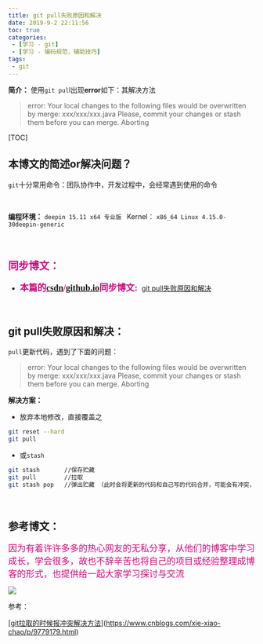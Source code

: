 ```yaml
---
title: git pull失败原因和解决
date: 2019-9-2 22:11:56
toc: true
categories: 
 - [学习 - git]
 - [学习 - 编码规范，辅助技巧]
tags: 
 - git
---
```




**简介：**  使用`git pul`l出现**error**如下：其解决方法

>  error: Your local changes to the following files would be overwritten by merge:
>         xxx/xxx/xxx.java   Please, commit your changes or stash them before you can           merge.  Aborting

[TOC]

## 本博文的简述or解决问题？

​		`git`十分常用命令：团队协作中，开发过程中，会经常遇到使用的命令

<br>

**编程环境：**  `deepin 15.11 x64 专业版 `    Kernel： `x86_64 Linux 4.15.0-30deepin-generic`

<br>

## <font color=#D0087E  face="幼圆">同步博文：</font>

- <font color=#D0087E  size=4 face="幼圆">**本篇的[csdn](https://blog.csdn.net/qq_33154343)/[github.io](https://touwoyimuli.github.io/)同步博文:** </font>  [git pull失败原因和解决](https://blog.csdn.net/qq_33154343/article/details/100397800)

<br>

## git pull失败原因和解决：

`pull`更新代码，遇到了下面的问题：

>  error: Your local changes to the following files would be overwritten by merge:
>         xxx/xxx/xxx.java   Please, commit your changes or stash them before you can           merge.  Aborting

**解决方案：**

- 放弃本地修改，直接覆盖之

```bash
git reset --hard
git pull
```



- 或`stash`

```bash
git stash       //保存贮藏
git pull        //拉取
git stash pop   //弹出贮藏 （此时会将更新的代码和自己写的代码合并，可能会有冲突，需要手动解决冲突）
```

<br>

## 参考博文：

<font color=#D0087E size=4 face="幼圆">因为有着许许多多的热心网友的无私分享，从他们的博客中学习成长，学会很多，故也不辞辛苦也将自己的项目或经验整理成博客的形式，也提供给一起大家学习探讨与交流 </font>

![](https://raw.githubusercontent.com/touwoyimuli/FigureBed/master/img/20190719175818.png)

参考：

[[git拉取的时候报冲突解决方法](https://www.cnblogs.com/xie-xiao-chao/p/9779179.html)](https://www.cnblogs.com/xie-xiao-chao/p/9779179.html) 


